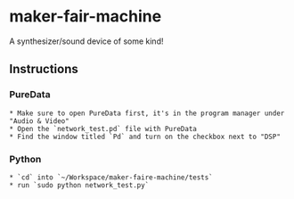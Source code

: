 # maker-fair-machine

A synthesizer/sound device of some kind!

## Instructions

### PureData

	* Make sure to open PureData first, it's in the program manager under "Audio & Video"
	* Open the `network_test.pd` file with PureData
	* Find the window titled `Pd` and turn on the checkbox next to "DSP"
	
### Python
	
	* `cd` into `~/Workspace/maker-faire-machine/tests`
	* run `sudo python network_test.py`
